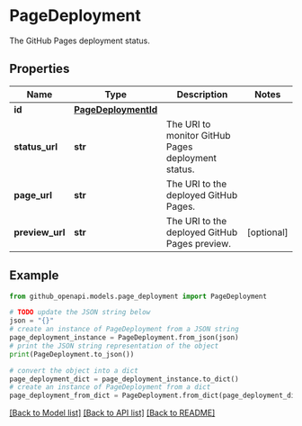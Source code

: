 # PageDeployment

The GitHub Pages deployment status.

## Properties

Name | Type | Description | Notes
------------ | ------------- | ------------- | -------------
**id** | [**PageDeploymentId**](PageDeploymentId.md) |  | 
**status_url** | **str** | The URI to monitor GitHub Pages deployment status. | 
**page_url** | **str** | The URI to the deployed GitHub Pages. | 
**preview_url** | **str** | The URI to the deployed GitHub Pages preview. | [optional] 

## Example

```python
from github_openapi.models.page_deployment import PageDeployment

# TODO update the JSON string below
json = "{}"
# create an instance of PageDeployment from a JSON string
page_deployment_instance = PageDeployment.from_json(json)
# print the JSON string representation of the object
print(PageDeployment.to_json())

# convert the object into a dict
page_deployment_dict = page_deployment_instance.to_dict()
# create an instance of PageDeployment from a dict
page_deployment_from_dict = PageDeployment.from_dict(page_deployment_dict)
```
[[Back to Model list]](../README.md#documentation-for-models) [[Back to API list]](../README.md#documentation-for-api-endpoints) [[Back to README]](../README.md)


